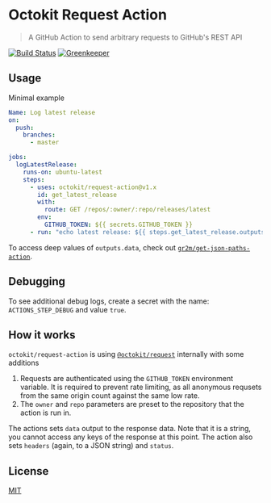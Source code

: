 # Octokit Request Action

> A GitHub Action to send arbitrary requests to GitHub's REST API

[![Build Status](https://github.com/octokit/request-action/workflows/Test/badge.svg)](https://github.com/octokit/request-action/actions)
[![Greenkeeper](https://badges.greenkeeper.io/octokit/request-action.svg)](https://greenkeeper.io/)

## Usage

Minimal example

```yml
Name: Log latest release
on:
  push:
    branches:
      - master

jobs:
  logLatestRelease:
    runs-on: ubuntu-latest
    steps:
      - uses: octokit/request-action@v1.x
        id: get_latest_release
        with:
          route: GET /repos/:owner/:repo/releases/latest
        env:
          GITHUB_TOKEN: ${{ secrets.GITHUB_TOKEN }}
      - run: "echo latest release: ${{ steps.get_latest_release.outputs.data }}"
```

To access deep values of `outputs.data`, check out [`gr2m/get-json-paths-action`](https://github.com/gr2m/get-json-paths-action).

## Debugging

To see additional debug logs, create a secret with the name: `ACTIONS_STEP_DEBUG` and value `true`.

## How it works

`octokit/request-action` is using [`@octokit/request`](https://github.com/octokit/request.js/) internally with some additions

1. Requests are authenticated using the `GITHUB_TOKEN` environment variable. It is required to prevent rate limiting, as all anonymous requsets from the same origin count against the same low rate.
2. The `owner` and `repo` parameters are preset to the repository that the action is run in.

The actions sets `data` output to the response data. Note that it is a string, you cannot access any keys of the response at this point. The action also sets `headers` (again, to a JSON string) and `status`.

## License

[MIT](LICENSE)
